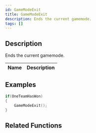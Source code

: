```yaml
---
id: GameModeExit
title: GameModeExit
description: Ends the current gamemode.
tags: []
---
```


## Description

Ends the current gamemode.

| Name | Description |
| ---- | ----------- |


## Examples

```c
if(OneTeamHasWon)
{
    GameModeExit();
}
```

## Related Functions
